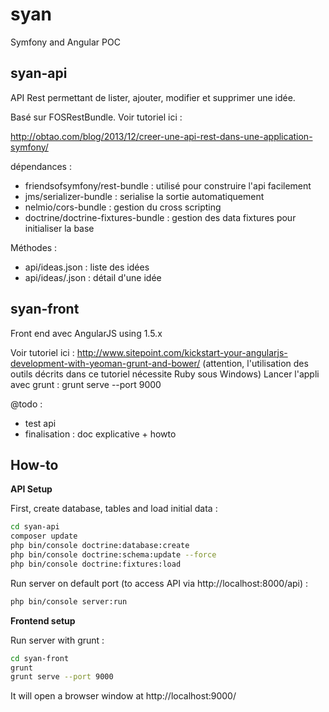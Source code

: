 # syan
Symfony and Angular POC

## syan-api

API Rest permettant de lister, ajouter, modifier et supprimer une idée.

Basé sur FOSRestBundle. Voir tutoriel ici :

http://obtao.com/blog/2013/12/creer-une-api-rest-dans-une-application-symfony/

dépendances :
* friendsofsymfony/rest-bundle : utilisé pour construire l'api facilement
* jms/serializer-bundle : serialise la sortie automatiquement
* nelmio/cors-bundle : gestion du cross scripting
* doctrine/doctrine-fixtures-bundle : gestion des data fixtures pour initialiser la base


Méthodes :

* api/ideas.json : liste des idées
* api/ideas/<id>.json : détail d'une idée


## syan-front

Front end avec AngularJS using 1.5.x

Voir tutoriel ici : http://www.sitepoint.com/kickstart-your-angularjs-development-with-yeoman-grunt-and-bower/
(attention, l'utilisation des outils décrits dans ce tutoriel nécessite Ruby sous Windows)
Lancer l'appli avec grunt :
  grunt serve --port 9000


@todo :
- test api
- finalisation : doc explicative + howto

## How-to

**API Setup**

First, create database, tables and load initial data :
```bash
cd syan-api
composer update
php bin/console doctrine:database:create
php bin/console doctrine:schema:update --force
php bin/console doctrine:fixtures:load
```

Run server on default port (to access API via http://localhost:8000/api) :
```bash
php bin/console server:run
```

**Frontend setup**

Run server with grunt :
```bash
cd syan-front
grunt
grunt serve --port 9000
```
It will open a browser window at http://localhost:9000/